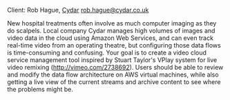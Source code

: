 Client: Rob Hague, [Cydar](Cydar "wikilink") <rob.hague@cydar.co.uk>

New hospital treatments often involve as much computer imaging as they
do scalpels. Local company Cydar manages high volumes of images and
video data in the cloud using Amazon Web Services, and can even track
real-time video from an operating theatre, but configuring those data
flows is time-consuming and confusing. Your goal is to create a video
cloud service management tool inspired by Stuart Taylor's VPlay system
for live video remixing (http://vimeo.com/2738692). Users should be able
to review and modify the data flow architecture on AWS virtual machines,
while also getting a live view of the current streams and archive
content to see where the problems might be.